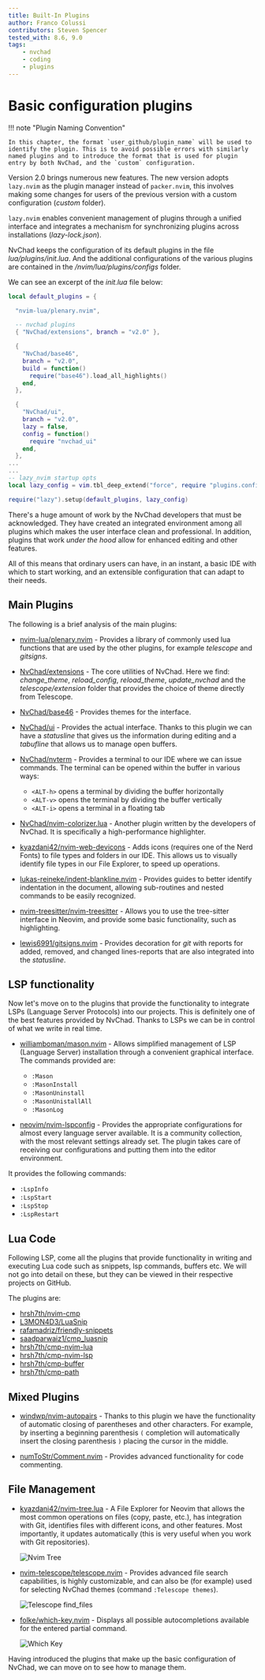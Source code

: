 ```yaml
---
title: Built-In Plugins
author: Franco Colussi
contributors: Steven Spencer
tested_with: 8.6, 9.0
tags:
    - nvchad
    - coding
    - plugins
---
```


# Basic configuration plugins

!!! note "Plugin Naming Convention"

    In this chapter, the format `user_github/plugin_name` will be used to identify the plugin. This is to avoid possible errors with similarly named plugins and to introduce the format that is used for plugin entry by both NvChad, and the `custom` configuration.

Version 2.0 brings numerous new features. The new version adopts `lazy.nvim` as the plugin manager instead of `packer.nvim`, this involves making some changes for users of the previous version with a custom configuration (_custom_ folder).

`lazy.nvim` enables convenient management of plugins through a unified interface and integrates a mechanism for synchronizing plugins across installations (_lazy-lock.json_).

NvChad keeps the configuration of its default plugins in the file _lua/plugins/init.lua_. And the additional configurations of the various plugins are contained in the _/nvim/lua/plugins/configs_ folder.

We can see an excerpt of the _init.lua_ file below:

```lua
local default_plugins = {

  "nvim-lua/plenary.nvim",

  -- nvchad plugins
  { "NvChad/extensions", branch = "v2.0" },

  {
    "NvChad/base46",
    branch = "v2.0",
    build = function()
      require("base46").load_all_highlights()
    end,
  },

  {
    "NvChad/ui",
    branch = "v2.0",
    lazy = false,
    config = function()
      require "nvchad_ui"
    end,
  },
...
...
-- lazy_nvim startup opts
local lazy_config = vim.tbl_deep_extend("force", require "plugins.configs.lazy_nvim", config.lazy_nvim)

require("lazy").setup(default_plugins, lazy_config)
```

There's a huge amount of work by the NvChad developers that must be acknowledged. They have created an integrated environment among all plugins which makes the user interface clean and professional. In addition, plugins that work *under the hood* allow for enhanced editing and other features. 

All of this means that ordinary users can have, in an instant, a basic IDE with which to start working, and an extensible configuration that can adapt to their needs.  

## Main Plugins

The following is a brief analysis of the main plugins:

- [nvim-lua/plenary.nvim](https://github.com/nvim-lua/plenary.nvim) - Provides a library of commonly used lua functions that are used by the other plugins, for example *telescope* and *gitsigns*.

- [NvChad/extensions](https://github.com/NvChad/extensions) - The core utilities of NvChad. Here we find: *change_theme*, *reload_config*, *reload_theme*, *update_nvchad* and the *telescope/extension* folder that provides the choice of theme directly from Telescope.

- [NvChad/base46](https://github.com/NvChad/base46) - Provides themes for the interface.

- [NvChad/ui](https://github.com/NvChad/ui) - Provides the actual interface. Thanks to this plugin we can have a *statusline* that gives us the information during editing and a *tabufline* that allows us to manage open buffers.

- [NvChad/nvterm](https://github.com/NvChad/nvterm) - Provides a terminal to our IDE where we can issue commands. The terminal can be opened within the buffer in various ways:
  
  - `<ALT-h>` opens a terminal by dividing the buffer horizontally
  - `<ALT-v>` opens the terminal by dividing the buffer vertically
  - `<ALT-i>` opens a terminal in a floating tab 

- [NvChad/nvim-colorizer.lua](https://github.com/NvChad/nvim-colorizer.lua) - Another plugin written by the developers of NvChad. It is specifically a high-performance highlighter.

- [kyazdani42/nvim-web-devicons](https://github.com/kyazdani42/nvim-web-devicons) - Adds icons (requires one of the Nerd Fonts) to file types and folders in our IDE. This allows us to visually identify file types in our File Explorer, to speed up operations.

- [lukas-reineke/indent-blankline.nvim](https://github.com/lukas-reineke/indent-blankline.nvim) - Provides guides to better identify indentation in the document, allowing sub-routines and nested commands to be easily recognized.

- [nvim-treesitter/nvim-treesitter](https://github.com/nvim-treesitter/nvim-treesitter) - Allows you to use the tree-sitter interface in Neovim, and provide some basic functionality, such as highlighting.

- [lewis6991/gitsigns.nvim](https://github.com/lewis6991/gitsigns.nvim) - Provides decoration for *git* with reports for added, removed, and changed lines-reports that are also integrated into the *statusline*.

## LSP functionality

Now let's move on to the plugins that provide the functionality to integrate LSPs (Language Server Protocols) into our projects. This is definitely one of the best features provided by NvChad. Thanks to LSPs we can be in control of what we write in real time.

- [williamboman/mason.nvim](https://github.com/williamboman/mason.nvim) - Allows simplified management of LSP (Language Server) installation through a convenient graphical interface. The commands provided are:
  
  - `:Mason`
  - `:MasonInstall`
  - `:MasonUninstall`
  - `:MasonUnistallAll`
  - `:MasonLog`

- [neovim/nvim-lspconfig](https://github.com/neovim/nvim-lspconfig) - Provides the appropriate configurations for almost every language server available. It is a community collection, with the most relevant settings already set. The plugin takes care of receiving our configurations and putting them into the editor environment.

It provides the following commands:
  
  - `:LspInfo`
  - `:LspStart`
  - `:LspStop`
  - `:LspRestart`

## Lua Code

Following LSP, come all the plugins that provide functionality in writing and executing Lua code such as snippets, lsp commands, buffers etc. We will not go into detail on these, but they can be viewed in their respective projects on GitHub. 

The plugins are: 

- [hrsh7th/nvim-cmp](https://github.com/hrsh7th/nvim-cmp) 
- [L3MON4D3/LuaSnip](https://github.com/L3MON4D3/LuaSnip)
- [rafamadriz/friendly-snippets](https://github.com/rafamadriz/friendly-snippets)
- [saadparwaiz1/cmp_luasnip](https://github.com/saadparwaiz1/cmp_luasnip) 
- [hrsh7th/cmp-nvim-lua](https://github.com/hrsh7th/cmp-nvim-lua) 
- [hrsh7th/cmp-nvim-lsp](https://github.com/hrsh7th/cmp-nvim-lsp) 
- [hrsh7th/cmp-buffer](https://github.com/hrsh7th/cmp-buffer)
- [hrsh7th/cmp-path](https://github.com/hrsh7th/cmp-path)

## Mixed Plugins

- [windwp/nvim-autopairs](https://github.com/windwp/nvim-autopairs) - Thanks to this plugin we have the functionality of automatic closing of parentheses and other characters. For example, by inserting a beginning parenthesis `(` completion will automatically insert the closing parenthesis `)` placing the cursor in the middle.

- [numToStr/Comment.nvim](https://github.com/numToStr/Comment.nvim) - Provides advanced functionality for code commenting.

## File Management

- [kyazdani42/nvim-tree.lua](https://github.com/kyazdani42/nvim-tree.lua) - A File Explorer for Neovim that allows the most common operations on files (copy, paste, etc.), has integration with Git, identifies files with different icons, and other features. Most importantly, it updates automatically (this is very useful when you work with Git repositories).
  
  ![Nvim Tree](../images/nvim_tree.png)

- [nvim-telescope/telescope.nvim](https://github.com/nvim-telescope/telescope.nvim) - Provides advanced file search capabilities, is highly customizable, and can also be (for example) used for selecting NvChad themes (command `:Telescope themes`).
  
  ![Telescope find_files](../images/telescope_find_files.png)

- [folke/which-key.nvim](https://github.com/folke/which-key.nvim) - Displays all possible autocompletions available for the entered partial command.
  
  ![Which Key](../images/which_key.png)

Having introduced the plugins that make up the basic configuration of NvChad, we can move on to see how to manage them.
